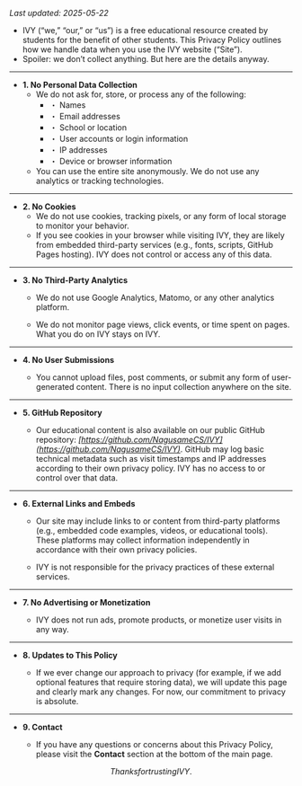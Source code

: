 _Last updated: 2025-05-22_  

- IVY (“we,” “our,” or “us”) is a free educational resource created by students for the benefit of other students. This Privacy Policy outlines how we handle data when you use the IVY website (“Site”).
- Spoiler: we don’t collect anything. But here are the details anyway.
---
- **1. No Personal Data Collection**
  - We do not ask for, store, or process any of the following:
    - ・ Names
    - ・ Email addresses
    - ・ School or location
    - ・ User accounts or login information
    - ・ IP addresses
    - ・ Device or browser information
  - You can use the entire site anonymously. We do not use any analytics or tracking technologies.

---

- **2. No Cookies**
  - We do not use cookies, tracking pixels, or any form of local storage to monitor your behavior.
  - If you see cookies in your browser while visiting IVY, they are likely from embedded third-party services (e.g., fonts, scripts, GitHub Pages hosting). IVY does not control or access any of this data.

---

- **3. No Third-Party Analytics**

  - We do not use Google Analytics, Matomo, or any other analytics platform.
  
  - We do not monitor page views, click events, or time spent on pages. What you do on IVY stays on IVY.

---

- **4. No User Submissions**

  - You cannot upload files, post comments, or submit any form of user-generated content. There is no input collection anywhere on the site.

---

- **5. GitHub Repository**

  - Our educational content is also available on our public GitHub repository: _[https://github.com/NagusameCS/IVY](https://github.com/NagusameCS/IVY)_. GitHub may log basic technical metadata such as visit timestamps and IP addresses according to their own privacy policy. IVY has no access to or control over that data.

---

- **6. External Links and Embeds**

  - Our site may include links to or content from third-party platforms (e.g., embedded code examples, videos, or educational tools). These platforms may collect information independently in accordance with their own privacy policies.
  
  - IVY is not responsible for the privacy practices of these external services.

---

- **7. No Advertising or Monetization**

  - IVY does not run ads, promote products, or monetize user visits in any way.

---

- **8. Updates to This Policy**

  - If we ever change our approach to privacy (for example, if we add optional features that require storing data), we will update this page and clearly mark any changes. For now, our commitment to privacy is absolute.

---

- **9. Contact**

  - If you have any questions or concerns about this Privacy Policy, please visit the **Contact** section at the bottom of the main page.

$$
Thanks for trusting IVY.
$$
